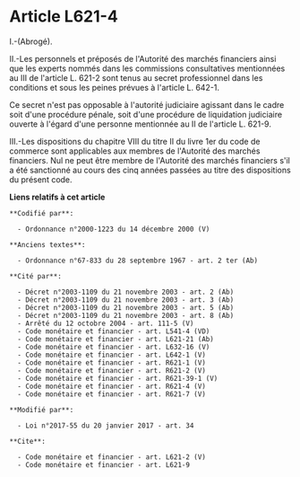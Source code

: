 # Article L621-4

I.-(Abrogé). 

II.-Les personnels et préposés de l'Autorité des marchés financiers ainsi que les experts nommés dans les commissions
consultatives mentionnées au III de l'article L. 621-2 sont tenus au secret professionnel dans les conditions et sous les
peines prévues à l'article L. 642-1. 

Ce secret n'est pas opposable à l'autorité judiciaire agissant dans le cadre soit d'une procédure pénale, soit d'une
procédure de liquidation judiciaire ouverte à l'égard d'une personne mentionnée au II de l'article L. 621-9. 

III.-Les dispositions du chapitre VIII du titre II du livre 1er du code de commerce sont applicables aux membres de
l'Autorité des marchés financiers. Nul ne peut être membre de l'Autorité des marchés financiers s'il a été sanctionné au
cours des cinq années passées au titre des dispositions du présent code.

**Liens relatifs à cet article**

	**Codifié par**:

	  - Ordonnance n°2000-1223 du 14 décembre 2000 (V)

	**Anciens textes**:

	  - Ordonnance n°67-833 du 28 septembre 1967 - art. 2 ter (Ab)

	**Cité par**:

	  - Décret n°2003-1109 du 21 novembre 2003 - art. 2 (Ab)
	  - Décret n°2003-1109 du 21 novembre 2003 - art. 3 (Ab)
	  - Décret n°2003-1109 du 21 novembre 2003 - art. 5 (Ab)
	  - Décret n°2003-1109 du 21 novembre 2003 - art. 8 (Ab)
	  - Arrêté du 12 octobre 2004 - art. 111-5 (V)
	  - Code monétaire et financier - art. L541-4 (VD)
	  - Code monétaire et financier - art. L621-21 (Ab)
	  - Code monétaire et financier - art. L632-16 (V)
	  - Code monétaire et financier - art. L642-1 (V)
	  - Code monétaire et financier - art. R621-1 (V)
	  - Code monétaire et financier - art. R621-2 (V)
	  - Code monétaire et financier - art. R621-39-1 (V)
	  - Code monétaire et financier - art. R621-4 (V)
	  - Code monétaire et financier - art. R621-7 (V)

	**Modifié par**:

	  - Loi n°2017-55 du 20 janvier 2017 - art. 34

	**Cite**:

	  - Code monétaire et financier - art. L621-2 (V)
	  - Code monétaire et financier - art. L621-9
